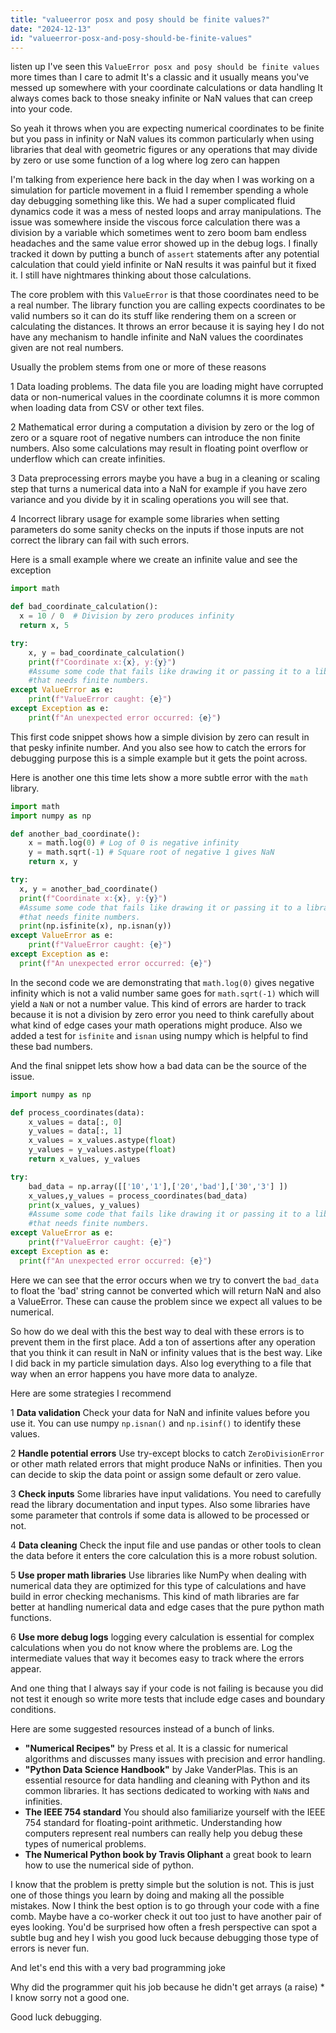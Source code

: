 ```yaml
---
title: "valueerror posx and posy should be finite values?"
date: "2024-12-13"
id: "valueerror-posx-and-posy-should-be-finite-values"
---
```


listen up I've seen this `ValueError posx and posy should be finite values` more times than I care to admit It's a classic and it usually means you've messed up somewhere with your coordinate calculations or data handling It always comes back to those sneaky infinite or NaN values that can creep into your code.

So yeah it throws when you are expecting numerical coordinates to be finite but you pass in infinity or NaN values its common particularly when using libraries that deal with geometric figures or any operations that may divide by zero or use some function of a log where log zero can happen

I'm talking from experience here back in the day when I was working on a simulation for particle movement in a fluid I remember spending a whole day debugging something like this. We had a super complicated fluid dynamics code it was a mess of nested loops and array manipulations. The issue was somewhere inside the viscous force calculation there was a division by a variable which sometimes went to zero boom bam endless headaches and the same value error showed up in the debug logs. I finally tracked it down by putting a bunch of `assert` statements after any potential calculation that could yield infinite or NaN results it was painful but it fixed it. I still have nightmares thinking about those calculations.

The core problem with this `ValueError` is that those coordinates need to be a real number. The library function you are calling expects coordinates to be valid numbers so it can do its stuff like rendering them on a screen or calculating the distances. It throws an error because it is saying hey I do not have any mechanism to handle infinite and NaN values the coordinates given are not real numbers.

Usually the problem stems from one or more of these reasons

1 Data loading problems. The data file you are loading might have corrupted data or non-numerical values in the coordinate columns it is more common when loading data from CSV or other text files.

2 Mathematical error during a computation a division by zero or the log of zero or a square root of negative numbers can introduce the non finite numbers. Also some calculations may result in floating point overflow or underflow which can create infinities.

3 Data preprocessing errors maybe you have a bug in a cleaning or scaling step that turns a numerical data into a NaN for example if you have zero variance and you divide by it in scaling operations you will see that.

4 Incorrect library usage for example some libraries when setting parameters do some sanity checks on the inputs if those inputs are not correct the library can fail with such errors.

Here is a small example where we create an infinite value and see the exception

```python
import math

def bad_coordinate_calculation():
  x = 10 / 0  # Division by zero produces infinity
  return x, 5

try:
    x, y = bad_coordinate_calculation()
    print(f"Coordinate x:{x}, y:{y}")
    #Assume some code that fails like drawing it or passing it to a library
    #that needs finite numbers.
except ValueError as e:
    print(f"ValueError caught: {e}")
except Exception as e:
    print(f"An unexpected error occurred: {e}")

```

This first code snippet shows how a simple division by zero can result in that pesky infinite number. And you also see how to catch the errors for debugging purpose this is a simple example but it gets the point across.

Here is another one this time lets show a more subtle error with the `math` library.

```python
import math
import numpy as np

def another_bad_coordinate():
    x = math.log(0) # Log of 0 is negative infinity
    y = math.sqrt(-1) # Square root of negative 1 gives NaN
    return x, y

try:
  x, y = another_bad_coordinate()
  print(f"Coordinate x:{x}, y:{y}")
  #Assume some code that fails like drawing it or passing it to a library
  #that needs finite numbers.
  print(np.isfinite(x), np.isnan(y))
except ValueError as e:
    print(f"ValueError caught: {e}")
except Exception as e:
  print(f"An unexpected error occurred: {e}")
```

In the second code we are demonstrating that `math.log(0)` gives negative infinity which is not a valid number same goes for `math.sqrt(-1)` which will yield a `NaN` or not a number value. This kind of errors are harder to track because it is not a division by zero error you need to think carefully about what kind of edge cases your math operations might produce. Also we added a test for `isfinite` and `isnan` using numpy which is helpful to find these bad numbers.

And the final snippet lets show how a bad data can be the source of the issue.

```python
import numpy as np

def process_coordinates(data):
    x_values = data[:, 0]
    y_values = data[:, 1]
    x_values = x_values.astype(float)
    y_values = y_values.astype(float)
    return x_values, y_values

try:
    bad_data = np.array([['10','1'],['20','bad'],['30','3'] ])
    x_values,y_values = process_coordinates(bad_data)
    print(x_values, y_values)
    #Assume some code that fails like drawing it or passing it to a library
    #that needs finite numbers.
except ValueError as e:
    print(f"ValueError caught: {e}")
except Exception as e:
  print(f"An unexpected error occurred: {e}")
```

Here we can see that the error occurs when we try to convert the `bad_data` to float the 'bad' string cannot be converted which will return NaN and also a ValueError. These can cause the problem since we expect all values to be numerical.

So how do we deal with this the best way to deal with these errors is to prevent them in the first place. Add a ton of assertions after any operation that you think it can result in NaN or infinity values that is the best way. Like I did back in my particle simulation days. Also log everything to a file that way when an error happens you have more data to analyze.

Here are some strategies I recommend

1 **Data validation** Check your data for NaN and infinite values before you use it. You can use numpy `np.isnan()` and `np.isinf()` to identify these values.

2 **Handle potential errors** Use try-except blocks to catch `ZeroDivisionError` or other math related errors that might produce NaNs or infinities. Then you can decide to skip the data point or assign some default or zero value.

3 **Check inputs** Some libraries have input validations. You need to carefully read the library documentation and input types. Also some libraries have some parameter that controls if some data is allowed to be processed or not.

4 **Data cleaning** Check the input file and use pandas or other tools to clean the data before it enters the core calculation this is a more robust solution.

5 **Use proper math libraries** Use libraries like NumPy when dealing with numerical data they are optimized for this type of calculations and have build in error checking mechanisms. This kind of math libraries are far better at handling numerical data and edge cases that the pure python math functions.

6 **Use more debug logs** logging every calculation is essential for complex calculations when you do not know where the problems are. Log the intermediate values that way it becomes easy to track where the errors appear.

And one thing that I always say if your code is not failing is because you did not test it enough so write more tests that include edge cases and boundary conditions.

Here are some suggested resources instead of a bunch of links.

*   **"Numerical Recipes"** by Press et al. It is a classic for numerical algorithms and discusses many issues with precision and error handling.
*   **"Python Data Science Handbook"** by Jake VanderPlas. This is an essential resource for data handling and cleaning with Python and its common libraries. It has sections dedicated to working with `NaN`s and infinities.
*   **The IEEE 754 standard** You should also familiarize yourself with the IEEE 754 standard for floating-point arithmetic. Understanding how computers represent real numbers can really help you debug these types of numerical problems.
* **The Numerical Python book by Travis Oliphant** a great book to learn how to use the numerical side of python.

I know that the problem is pretty simple but the solution is not. This is just one of those things you learn by doing and making all the possible mistakes. Now I think the best option is to go through your code with a fine comb. Maybe have a co-worker check it out too just to have another pair of eyes looking. You'd be surprised how often a fresh perspective can spot a subtle bug and hey I wish you good luck because debugging those type of errors is never fun.

And let's end this with a very bad programming joke

Why did the programmer quit his job because he didn't get arrays (a raise) * I know sorry not a good one.

Good luck debugging.
